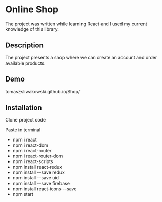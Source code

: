 
# Online Shop

The project was written while learning React and I used my current knowledge of this library.


## Description 
The project presents a shop where we can create an account and order available products.

## Demo

tomaszsliwakowski.github.io/Shop/

## Installation

Clone project code

Paste in terminal
 - npm i react
 - npm i react-dom
 - npm i react-router
 - npm i react-router-dom
 - npm i react-scripts 
 - npm install react-redux
 - npm install --save redux
 - npm install --save uid
 - npm install --save firebase
 - npm install react-icons --save
 - npm start 

